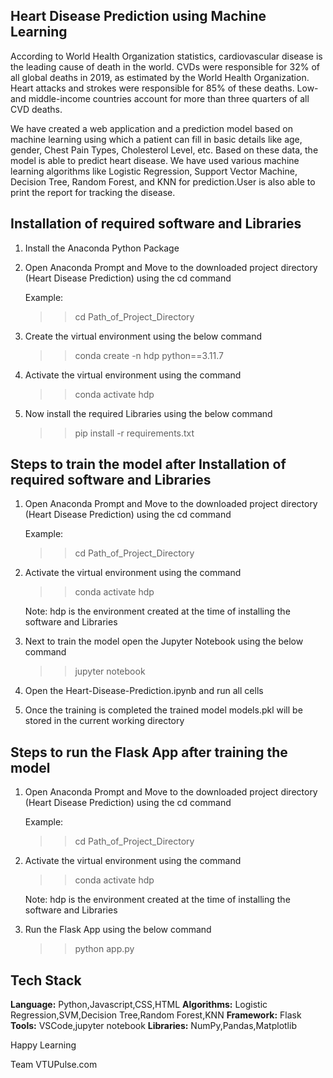 ## Heart Disease Prediction using Machine Learning

According to World Health Organization statistics, cardiovascular disease is the leading cause of death in the world. CVDs were responsible for 32% of all global deaths in 2019, as estimated by the World Health Organization. Heart attacks and strokes were responsible for 85% of these deaths. Low- and middle-income countries account for more than three quarters of all CVD deaths.

We have created a web application and a prediction model based on machine learning using which a patient can fill in basic details like age, gender, Chest Pain Types, Cholesterol Level, etc. Based on these data, the model is able to predict heart disease. We have used various machine learning algorithms like Logistic Regression, Support Vector Machine, Decision Tree, Random Forest, and KNN for prediction.User is also able to print the report for tracking the disease.

## Installation of required software and Libraries
1. Install the Anaconda Python Package
2. Open Anaconda Prompt and Move to the downloaded project directory (Heart Disease Prediction) using the cd command

	Example:
	>> cd Path_of_Project_Directory
	
3. Create the virtual environment using the below command
	>>conda create -n hdp python==3.11.7
4. Activate the virtual environment using the command
	>>conda activate hdp
5. Now install the required Libraries using the below command
	>>pip install -r requirements.txt


## Steps to train the model after Installation of required software and Libraries
1. Open Anaconda Prompt and Move to the downloaded project directory (Heart Disease Prediction) using the cd command

	Example:
	>> cd Path_of_Project_Directory
	
2. Activate the virtual environment using the command
	>>conda activate hdp
	
	Note: hdp is the environment created at the time of installing the software and Libraries
	
3. Next to train the model open the Jupyter Notebook using the below command
	>>jupyter notebook
4. Open the Heart-Disease-Prediction.ipynb and run all cells
5. Once the training is completed the trained model models.pkl will be stored in the current working directory


## Steps to run the Flask App after training the model 
1. Open Anaconda Prompt and Move to the downloaded project directory (Heart Disease Prediction) using the cd command

	Example:
	>> cd Path_of_Project_Directory
	
2. Activate the virtual environment using the command
	>>conda activate hdp
	
	Note: hdp is the environment created at the time of installing the software and Libraries
	
3. Run the Flask App using the below command
	>>python app.py
	
	
## Tech Stack

**Language:** Python,Javascript,CSS,HTML
**Algorithms:** Logistic Regression,SVM,Decision Tree,Random Forest,KNN
**Framework:** Flask
**Tools:** VSCode,jupyter notebook
**Libraries:** NumPy,Pandas,Matplotlib

Happy Learning

Team VTUPulse.com